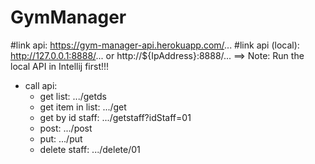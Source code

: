 # GymManager 
#link api: https://gym-manager-api.herokuapp.com/...
#link api (local): http://127.0.0.1:8888/... or http://${IpAddress}:8888/... ==> Note: Run the local API in Intellij first!!!
- call api:
  + get list: .../getds
  + get item in list: .../get
  + get by id staff: .../getstaff?idStaff=01
  + post: .../post
  + put: .../put
  + delete staff: .../delete/01
